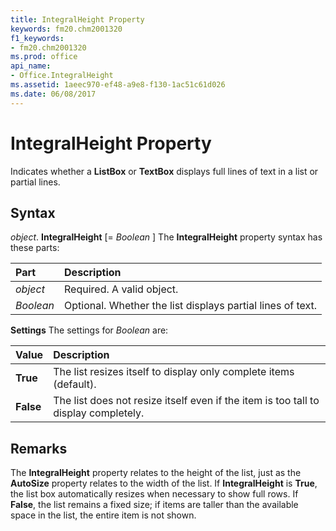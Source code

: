 ```yaml
---
title: IntegralHeight Property
keywords: fm20.chm2001320
f1_keywords:
- fm20.chm2001320
ms.prod: office
api_name:
- Office.IntegralHeight
ms.assetid: 1aeec970-ef48-a9e8-f130-1ac51c61d026
ms.date: 06/08/2017
---
```



# IntegralHeight Property



Indicates whether a  **ListBox** or **TextBox** displays full lines of text in a list or partial lines.

## Syntax

_object_. **IntegralHeight** [= _Boolean_ ]
The  **IntegralHeight** property syntax has these parts:


|**Part**|**Description**|
|:-----|:-----|
| _object_|Required. A valid object.|
| _Boolean_|Optional. Whether the list displays partial lines of text.|

 **Settings**
The settings for  _Boolean_ are:


|**Value**|**Description**|
|:-----|:-----|
|**True**|The list resizes itself to display only complete items (default).|
|**False**|The list does not resize itself even if the item is too tall to display completely.|

## Remarks

The  **IntegralHeight** property relates to the height of the list, just as the **AutoSize** property relates to the width of the list.
If  **IntegralHeight** is **True**, the list box automatically resizes when necessary to show full rows. If **False**, the list remains a fixed size; if items are taller than the available space in the list, the entire item is not shown.

